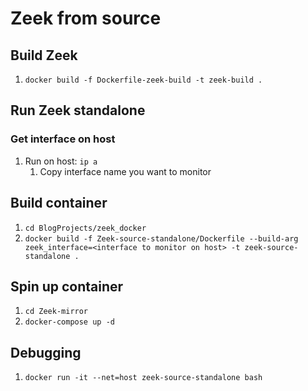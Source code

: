# Zeek from source

## Build Zeek
1. `docker build -f Dockerfile-zeek-build -t zeek-build .`

## Run Zeek standalone
### Get interface on host
1. Run on host: `ip a`
    1. Copy interface name you want to monitor

## Build container
1. `cd BlogProjects/zeek_docker`
1. `docker build -f Zeek-source-standalone/Dockerfile --build-arg zeek_interface=<interface to monitor on host> -t zeek-source-standalone .`

## Spin up container
1. `cd Zeek-mirror`
1. `docker-compose up -d`

## Debugging
1. `docker run -it --net=host zeek-source-standalone bash`
